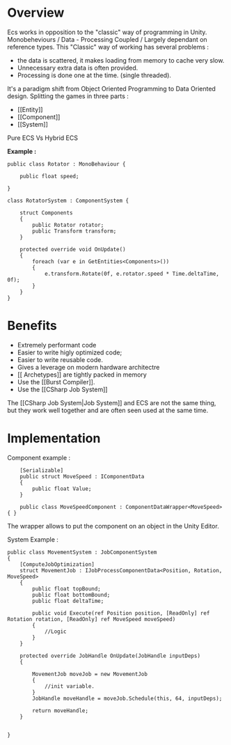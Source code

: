 # Overview
Ecs works in opposition to the "classic" way of programming in Unity.
Monobeheviours / Data - Processing Coupled / Largely dependant on reference types.
This "Classic" way of working has several problems : 
- the data is scattered, it makes loading from memory to cache very slow.
- Unnecessary extra data is often provided.
- Processing is done one at the time. (single threaded).


It's a paradigm shift from Object Oriented Programming to Data Oriented design.
Splitting the games in three parts : 
- [[Entity]]
- [[Component]]
- [[System]]

Pure ECS Vs Hybrid ECS

**Example  :** 
```CSharp
public class Rotator : MonoBehaviour {

	public float speed;
	
}

class RotatorSystem : ComponentSystem {
	
	struct Components
	{
		public Rotator rotator;
		public Transform transform;
	}
	
	protected override void OnUpdate()
	{
		foreach (var e in GetEntities<Components>())
		{
			e.transform.Rotate(0f, e.rotator.speed * Time.deltaTime, 0f);
		}
	}
}

```

# Benefits
- Extremely performant code 
- Easier to write higly optimized code;
- Easier to write reusable code.
- Gives a leverage on modern hardware architectre
- [[ Archetypes]] are tightly packed in memory
- Use the [[Burst Compiler]].
- Use the [[CSharp Job System]]

The [[CSharp Job System|Job System]] and ECS are not the same thing, but they work well together and are often seen used at the same time.

# Implementation
Component example : 
```CSharp
	[Serializable]
	public struct MoveSpeed : IComponentData
	{
		public float Value;
	}
	
	public class MoveSpeedComponent : ComponentDataWrapper<MoveSpeed> { }
```
The wrapper allows to put the component on an object in the Unity Editor.

System Example : 
```CSharp
public class MovementSystem : JobComponentSystem
{
	[ComputeJobOptimization]
	struct MovementJob : IJobProcessComponentData<Position, Rotation, MoveSpeed>
	{
		public float topBound;
		public float bottomBound;
		public float deltaTime;

		public void Execute(ref Position position, [ReadOnly] ref Rotation rotation, [ReadOnly] ref MoveSpeed moveSpeed)
		{
			//Logic
		}	
	}
	
	protected override JobHandle OnUpdate(JobHandle inputDeps)
	{
	
		MovementJob moveJob = new MovementJob
		{
			//init variable.
		}
		JobHandle moveHandle = moveJob.Schedule(this, 64, inputDeps);
		
		return moveHandle;
	}


}
```
